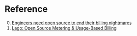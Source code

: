 # Reference

0. [Engineers need open source to end their billing nightmares](https://www.getlago.com/blog/engineers-need-open-source-to-end-their-billing-nightmares)
0. [Lago: Open Source Metering & Usage-Based Billing](https://github.com/getlago/lago)

